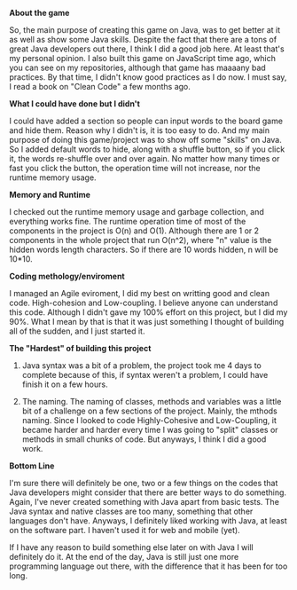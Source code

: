 **About the game**

So, the main purpose of creating this game on Java, was to get better at it as well as show some Java skills. Despite the fact that there are a tons of great Java developers out there, I think I did a good job here. At least that's my personal opinion. I also built this game on JavaScript time ago, which you can see on my repositories, although that game has maaaany bad practices. By that time, I didn't know good practices as I do now. I must say, I read a book on "Clean Code" a few months ago.


**What I could have done but I didn't**

I could have added a section so people can input words to the board game and hide them. Reason why I didn't is, it is too easy to do. And my main purpose of doing this game/project was to show off some "skills" on Java. So I added default words to hide, along with a shuffle button, so if you click it, the words re-shuffle over and over again. No matter how many times or fast you click the button, the operation time will not increase, nor the runtime memory usage.


**Memory and Runtime**

I checked out the runtime memory usage and garbage collection, and everything works fine. 
The runtime operation time of most of the components in the project is O(n) and O(1). Although there are
1 or 2 components in the whole project that run O(n^2), where "n" value is the hidden words length characters. 
So if there are 10 words hidden, n will be 10*10.


**Coding methology/enviroment**

I managed an Agile eviroment, I did my best on writting good and clean code. High-cohesion and Low-coupling. I believe anyone can understand this code. Although I didn't gave my 100% effort on this project, but I did my 90%. What I mean by that is that it was just something I thought of building all of the sudden, and I just started it.


**The "Hardest" of building this project**

1. Java syntax was a bit of a problem, the project took me 4 days to complete because of this, if syntax weren't a problem, I could have finish it on a few hours.

2. The naming. The naming of classes, methods and variables was a little bit of a challenge on a few sections of the project. Mainly, the mthods naming. Since I looked to code Highly-Cohesive and Low-Coupling, it became harder and harder every time I was going to "split" classes or methods in small chunks of code. But anyways, I think I did a good work.


**Bottom Line**

I'm sure there will definitely be one, two or a few things on the codes that Java developers might consider that there are better ways to do something. Again, I've never created something with Java apart from basic tests. The Java syntax and native classes are too many, something that other languages don't have. Anyways, I definitely liked working with Java, at least on the software part. I haven't used it for web and mobile (yet).

If I have any reason to build something else later on with Java I will definitely do it. At the end of the day, Java is still just one more programming language out there, with the difference that it has been for too long.

